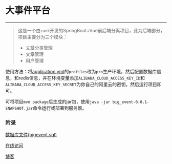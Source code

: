 # 大事件平台

---
>这是一个由`zank`开发的SpringBoot+Vue前后端分离项目，此为后端部分，项目主要分为三个模块：
> * 文章分类管理
> * 文章管理
> * 用户管理

使用方法：将[application.yml](./src/main/resources/application.yml)的`profiles`改为`pro`生产环境，然后配置数据库信息，和redis信息，并在环境变量添加`ALIBABA_CLOUD_ACCESS_KEY_ID`和`ALIBABA_CLOUD_ACCESS_KEY_SECRET`为你自己的阿里云的密钥，然后运行项目即可。

可将项目`mvn package`后生成的jar包，使用`java -jar big_event-0.0.1-SNAPSHOT.jar`命令运行或部署到服务器。

### 附录
[数据库文件(bigevent.sql)](./bigevent.sql)

[在线访问](https://www.webzank.site)

[博客](http://blog.webzank.site)